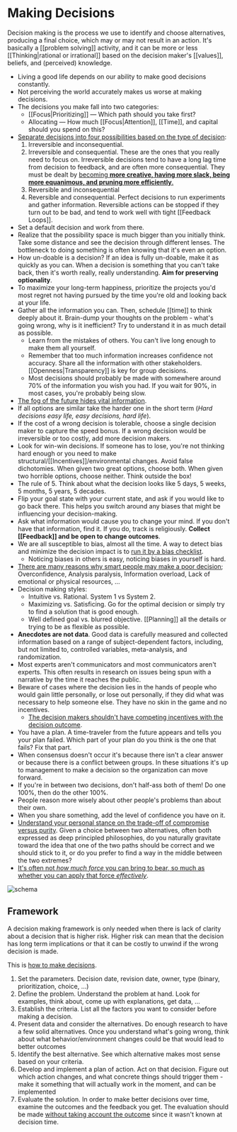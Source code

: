 # Making Decisions

Decision making is the process we use to identify and choose alternatives, producing a final choice, which may or may not result in an action. It's basically a [[problem solving]] activity, and it can be more or less [[Thinking|rational or irrational]] based on the decision maker's [[values]], beliefs, and (perceived) knowledge.

- Living a good life depends on our ability to make good decisions constantly.
- Not perceiving the world accurately makes us worse at making decisions.
- The decisions you make fall into two categories:
  - [[Focus|Prioritizing]] — Which path should you take first?
  - Allocating — How much [[Focus|Attention]], [[Time]], and capital should you spend on this?
- [Separate decisions into four possibilities based on the type of decision](https://fs.blog/2018/09/decision-matrix/):
  1. Irreversible and inconsequential.
  2. Irreversible and consequential. These are the ones that you really need to focus on. Irreversible decisions tend to have a long lag time from decision to feedback, and are often more consequential. They must be dealt by [becoming **more creative, having more slack, being more equanimous, and pruning more efficiently**.](http://web.archive.org/web/20240425163013/https://brianlui.dog/2020/05/10/beware-of-tight-feedback-loops/)
  3. Reversible and inconsequential
  4. Reversible and consequential. Perfect decisions to run experiments and gather information. Reversible actions can be stopped if they turn out to be bad, and tend to work well with tight [[Feedback Loops]].
- Set a default decision and work from there.
- Realize that the possibility space is much bigger than you initially think. Take some distance and see the decision through different lenses. The bottleneck to doing something is often knowing that it's even an option.
- How un-doable is a decision? If an idea is fully un-doable, make it as quickly as you can. When a decision is something that you can't take back, then it's worth really, really understanding. **Aim for preserving optionality**.
- To maximize your long-term happiness, prioritize the projects you'd most regret not having pursued by the time you're old and looking back at your life.
- Gather all the information you can. Then, schedule [[time]] to think deeply about it. Brain-dump your thoughts on the problem - what's going wrong, why is it inefficient? Try to understand it in as much detail as possible.
  - Learn from the mistakes of others. You can't live long enough to make them all yourself.
  - Remember that too much information increases confidence not accuracy. Share all the information with other stakeholders. [[Openness|Transparency]] is key for group decisions.
  - Most decisions should probably be made with somewhere around 70% of the information you wish you had. If you wait for 90%, in most cases, you're probably being slow.
- [The fog of the future hides vital information](https://youtu.be/SVmEXdGqO-s).
- If all options are similar take the harder one in the short term (_Hard decisions easy life, easy decisions, hard life_).
- If the cost of a wrong decision is tolerable, choose a single decision maker to capture the speed bonus. If a wrong decision would be irreversible or too costly, add more decision makers.
- Look for win-win decisions. If someone has to lose, you're not thinking hard enough or you need to make structural/[[Incentives]]/environmental changes. Avoid false dichotomies. When given two great options, choose both. When given two horrible options, choose neither. Think outside the box!
- The rule of 5. Think about what the decision looks like 5 days, 5 weeks, 5 months, 5 years, 5 decades.
- Flip your goal state with your current state, and ask if you would like to go back there. This helps you switch around any biases that might be influencing your decision-making.
- Ask what information would cause you to change your mind. If you don't have that information, find it. If you do, track is religiously. **Collect [[Feedback]] and be open to change outcomes**.
- We are all susceptible to bias, almost all the time. A way to detect bias and minimize the decision impact is to [run it by a bias checklist](https://www.businessinsider.com/read-this-checklist-before-you-make-any-decisions-2011-6?IR=T).
  - Noticing biases in others is easy, noticing biases in yourself is hard.
- [There are many reasons why smart people may make a poor decision](https://nesslabs.com/decision-making); Overconfidence, Analysis paralysis, Information overload, Lack of emotional or physical resources, ...
- Decision making styles:
  - Intuitive vs. Rational. System 1 vs System 2.
  - Maximizing vs. Satisficing. Go for the optimal decision or simply try to find a solution that is good enough.
  - Well defined goal vs. blurred objective. [[Planning]] all the details or trying to be as flexible as possible.
- **Anecdotes are not data**. Good data is carefully measured and collected information based on a range of subject-dependent factors, including, but not limited to, controlled variables, meta-analysis, and randomization.
- Most experts aren't communicators and most communicators aren't experts. This often results in research on issues being spun with a narrative by the time it reaches the public.
- Beware of cases where the decision lies in the hands of people who would gain little personally, or lose out personally, if they did what was necessary to help someone else. They have no skin in the game and no incentives.
  - [The decision makers shouldn't have competing incentives with the decision outcome](https://www.youtube.com/watch?v=Rwxkqno1PTc).
- You have a plan. A time-traveler from the future appears and tells you your plan failed. Which part of your plan do you think is the one that fails? Fix that part.
- When consensus doesn't occur it's because there isn't a clear answer or because there is a conflict between groups. In these situations it's up to management to make a decision so the organization can move forward.
- If you're in between two decisions, don't half-ass both of them! Do one 100%, then do the other 100%.
- People reason more wisely about other people's problems than about their own.
- When you share something, add the level of confidence you have on it.
- [Understand your personal stance on the trade-off of compromise versus purity](https://vitalik.eth.limo/general/2020/11/08/concave.html). Given a choice between two alternatives, often both expressed as deep principled philosophies, do you naturally gravitate toward the idea that one of the two paths should be correct and we should stick to it, or do you prefer to find a way in the middle between the two extremes?
- [It's often not _how much force_ you can bring to bear, so much as whether you can apply that force _effectively_](https://www.lesswrong.com/posts/rQKstXH8ZMAdN5iqD/concentration-of-force).

![schema](https://miro.medium.com/max/700/1*9H9letDTBO0IvuGbYN4x6A.png)

## Framework

A decision making framework is only needed when there is lack of clarity about a decision that is higher risk. Higher risk can mean that the decision has long term implications or that it can be costly to unwind if the wrong decision is made.

This is [how to make decisions](https://barmstrong.medium.com/how-we-make-decisions-at-coinbase-cd6c630322e9).

1. Set the parameters. Decision date, revision date, owner, type (binary, prioritization, choice, ...)
2. Define the problem. Understand the problem at hand. Look for examples, think about, come up with explanations, get data, ...
3. Establish the criteria. List all the factors you want to consider before making a decision.
4. Present data and consider the alternatives. Do enough research to have a few solid alternatives. Once you understand what's going wrong, think about what behavior/environment changes could be that would lead to better outcomes
5. Identify the best alternative. See which alternative makes most sense based on your criteria.
6. Develop and implement a plan of action. Act on that decision. Figure out which action changes, and what concrete things should trigger them - make it something that will actually work in the moment, and can be implemented
7. Evaluate the solution. In order to make better decisions over time, examine the outcomes and the feedback you get. The evaluation should be made [without taking account the outcome](https://en.wikipedia.org/wiki/Outcome_bias) since it wasn't known at decision time.
